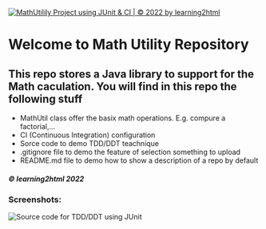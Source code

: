 [![MathUtilily Project using JUnit & CI | © 2022 by learning2html](https://github.com/learning2html/math-util/actions/workflows/mathutil-ci.yml/badge.svg)](https://github.com/learning2html/math-util/actions/workflows/mathutil-ci.yml)
# Welcome to Math Utility Repository

## This repo stores a Java library to support for the Math caculation. You will find in this repo the following stuff

* MathUtil class offer the basix math operations. E.g. compure a factorial,...
* CI (Continuous Integration) configuration
* Sorce code to demo TDD/DDT teachnique
* .gitignore file to demo the feature of selection something to upload
* README.md file to demo how to show a description of a repo by default

##### © learning2html 2022

### Screenshots: 
![Source code for TDD/DDT using JUnit](https://github.com/learning2html/math-util/blob/main/screenshot/DDT-with-TDD-using-JUnit.png)